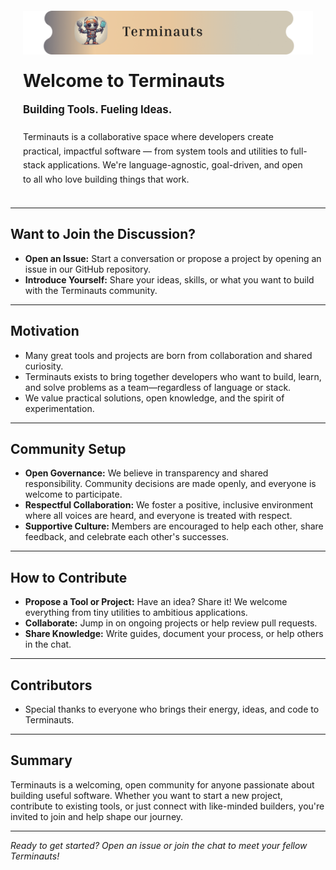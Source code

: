 <div style="margin:0; padding:20px; line-height:1.6;">
  <img src="/Custom Logo.png" alt="Terminauts Logo" width="600" style="margin:0; padding:0; display:block; margin-bottom:20px;" />

  <h1 style="margin:0 0 10px 0; font-size:2em;">Welcome to Terminauts</h1>

  <p style="margin:0 0 20px 0; font-weight:bold; font-size:1.2em;">Building Tools. Fueling Ideas.</p>

  <p style="margin:0; font-size:1em;">Terminauts is a collaborative space where developers create practical, impactful software — from system tools and utilities to full-stack applications. We're language-agnostic, goal-driven, and open to all who love building things that work.</p>
</div>

---

## Want to Join the Discussion?

- **Open an Issue:** Start a conversation or propose a project by opening an issue in our GitHub repository.
- **Introduce Yourself:** Share your ideas, skills, or what you want to build with the Terminauts community.

---

## Motivation

- Many great tools and projects are born from collaboration and shared curiosity.
- Terminauts exists to bring together developers who want to build, learn, and solve problems as a team—regardless of language or stack.
- We value practical solutions, open knowledge, and the spirit of experimentation.

---

## Community Setup

- **Open Governance:** We believe in transparency and shared responsibility. Community decisions are made openly, and everyone is welcome to participate.
- **Respectful Collaboration:** We foster a positive, inclusive environment where all voices are heard, and everyone is treated with respect.
- **Supportive Culture:** Members are encouraged to help each other, share feedback, and celebrate each other's successes.

---

## How to Contribute

- **Propose a Tool or Project:** Have an idea? Share it! We welcome everything from tiny utilities to ambitious applications.
- **Collaborate:** Jump in on ongoing projects or help review pull requests.
- **Share Knowledge:** Write guides, document your process, or help others in the chat.

---

## Contributors

- Special thanks to everyone who brings their energy, ideas, and code to Terminauts.


---

## Summary

Terminauts is a welcoming, open community for anyone passionate about building useful software. Whether you want to start a new project, contribute to existing tools, or just connect with like-minded builders, you're invited to join and help shape our journey.

---

*Ready to get started? Open an issue or join the chat to meet your fellow Terminauts!*
